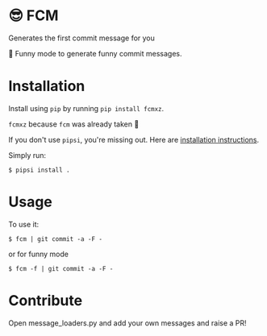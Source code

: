 # :sunglasses: FCM

Generates the first commit message for you

:ghost: Funny mode to generate funny commit messages.

# Installation

Install using `pip` by running `pip install fcmxz`.

`fcmxz` because `fcm` was already taken :ghost:

If you don't use `pipsi`, you're missing out.
Here are [installation instructions](https://github.com/mitsuhiko/pipsi#readme).

Simply run:

    $ pipsi install .


# Usage

To use it:

    $ fcm | git commit -a -F -

or for funny mode

    $ fcm -f | git commit -a -F -

# Contribute

Open message_loaders.py and add your own messages and raise a PR!